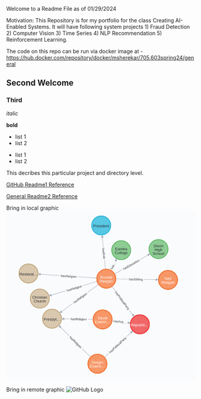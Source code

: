 Welcome to a Readme File as of 01/29/2024

Motivation:
This Repository is for my portfolio for the class Creating AI-Enabled Systems. It will have following system projects 1) Fraud Detection 2) Computer Vision 3) Time Series 4) NLP Recommendation 5) Reinforcement Learning.

The code on this repo can be run via docker image at - https://hub.docker.com/repository/docker/msherekar/705.603spring24/general


































## Second Welcome
### Third 

*italic*

**bold**

* list 1
* list 2

- list 1
- list 2

This decribes this particular project and directory level.


[GitHub Readme1 Reference](https://github.com/tchapi/markdown-cheatsheet/blob/master/README.md)

[General Readme2 Reference](https://www.mygreatlearning.com/blog/readme-file/#:~:text=When%20you%20create%20a%20repository,be%20easily%20converted%20to%20text)

Bring in local graphic
![GitHub Logo](./regan.png) 

Bring in remote graphic
![GitHub Logo](https://upload.wikimedia.org/wikipedia/commons/d/de/Amazon_icon.png) 
